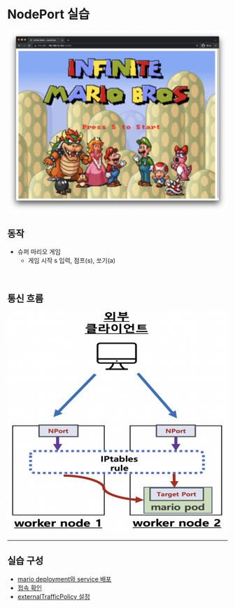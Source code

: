# NodePort 실습
![NodePort_mario](mario.png)
<br />

## 동작
- 슈퍼 마리오 게임
    - 게임 시작 s  입력, 점프(s), 쏘기(a)

<br />

## 통신 흐름
![통신 흐름](흐름.png)

---

## 실습 구성
-  [mario deployment와 service 배포](mario_배포.md)
-  [접속 확인](접속_확인.md)
-  [externalTrafficPolicy 설정](externalTrafficPolicy_설정.md)

